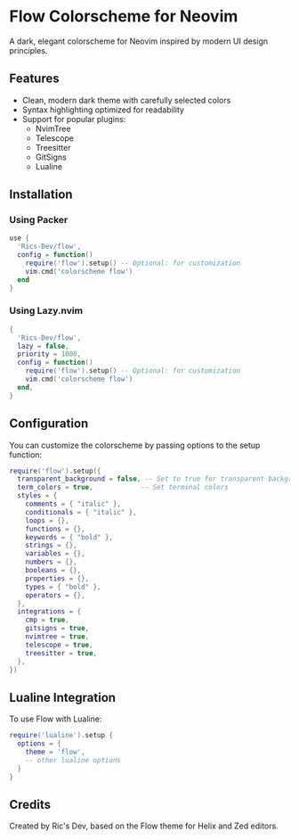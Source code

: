 # Flow Colorscheme for Neovim

A dark, elegant colorscheme for Neovim inspired by modern UI design principles.

## Features

-   Clean, modern dark theme with carefully selected colors
-   Syntax highlighting optimized for readability
-   Support for popular plugins:
    -   NvimTree
    -   Telescope
    -   Treesitter
    -   GitSigns
    -   Lualine

## Installation

### Using Packer

```lua
use {
  'Rics-Dev/flow',
  config = function()
    require('flow').setup() -- Optional: for customization
    vim.cmd('colorscheme flow')
  end
}
```

### Using Lazy.nvim

```lua
{
  'Rics-Dev/flow',
  lazy = false,
  priority = 1000,
  config = function()
    require('flow').setup() -- Optional: for customization
    vim.cmd('colorscheme flow')
  end,
}
```

## Configuration

You can customize the colorscheme by passing options to the setup function:

```lua
require('flow').setup({
  transparent_background = false, -- Set to true for transparent background
  term_colors = true,            -- Set terminal colors
  styles = {
    comments = { "italic" },
    conditionals = { "italic" },
    loops = {},
    functions = {},
    keywords = { "bold" },
    strings = {},
    variables = {},
    numbers = {},
    booleans = {},
    properties = {},
    types = { "bold" },
    operators = {},
  },
  integrations = {
    cmp = true,
    gitsigns = true,
    nvimtree = true,
    telescope = true,
    treesitter = true,
  },
})
```

## Lualine Integration

To use Flow with Lualine:

```lua
require('lualine').setup {
  options = {
    theme = 'flow',
    -- other lualine options
  }
}
```

## Credits

Created by Ric's Dev, based on the Flow theme for Helix and Zed editors.
